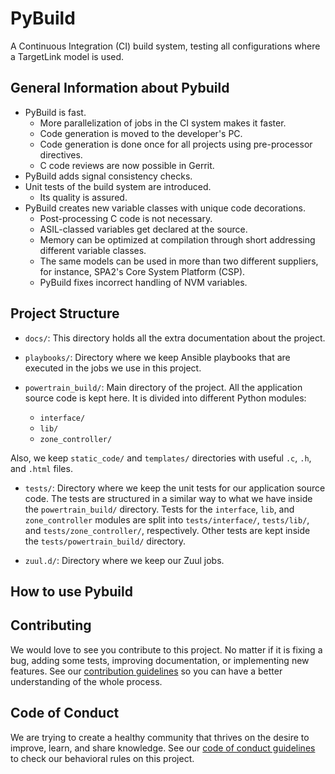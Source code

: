 # PyBuild

A Continuous Integration (CI) build system, testing all configurations where a TargetLink model is used.

## General Information about Pybuild

- PyBuild is fast.
  - More parallelization of jobs in the CI system makes it faster.
  - Code generation is moved to the developer's PC.
  - Code generation is done once for all projects using pre-processor directives.
  - C code reviews are now possible in Gerrit.
- PyBuild adds signal consistency checks.
- Unit tests of the build system are introduced.
  - Its quality is assured.
- PyBuild creates new variable classes with unique code decorations.
  - Post-processing C code is not necessary.
  - ASIL-classed variables get declared at the source.
  - Memory can be optimized at compilation through short addressing different variable classes.
  - The same models can be used in more than two different suppliers, for instance, SPA2's Core System Platform (CSP).
  - PyBuild fixes incorrect handling of NVM variables.

## Project Structure

- `docs/`: This directory holds all the extra documentation about the project.

- `playbooks/`: Directory where we keep Ansible playbooks that are executed in the jobs we use in this project.

- `powertrain_build/`: Main directory of the project. All the application source code is kept here. It is divided into different Python modules:
  - `interface/`
  - `lib/`
  - `zone_controller/`

Also, we keep `static_code/` and `templates/` directories with useful `.c`, `.h`, and `.html` files.

- `tests/`: Directory where we keep the unit tests for our application source code. The tests are structured in a similar way to what we have inside the `powertrain_build/` directory. Tests for the `interface`, `lib`, and `zone_controller` modules are split into `tests/interface/`, `tests/lib/`, and `tests/zone_controller/`, respectively. Other tests are kept inside the `tests/powertrain_build/` directory.

- `zuul.d/`: Directory where we keep our Zuul jobs.

## How to use Pybuild

## Contributing

We would love to see you contribute to this project. No matter if it is fixing a bug, adding some tests, improving documentation, or implementing new features. See our [contribution guidelines](./CONTRIBUTING.md) so you can have a better understanding of the whole process.

## Code of Conduct

We are trying to create a healthy community that thrives on the desire to improve, learn, and share knowledge. See our [code of conduct guidelines](./CODE_OF_CONDUCT.md) to check our behavioral rules on this project.
